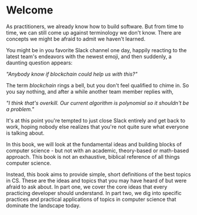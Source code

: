 # Welcome

As practitioners, we already know how to build software.  But from time to time, we
can still come up against terminology we don't know. There are concepts we might
be afraid to admit we haven't learned.  

You might be in you favorite Slack channel one day,
happily reacting to the latest team's endeavors with the newest emoji, and
then suddenly, a daunting question appears:

_"Anybody know if blockchain could help us with this?"_

The term _blockchain_ rings a bell, but you don't feel qualified to chime in.
So you say nothing, and after a while another team member replies with,

_"I think that's overkill.  Our current algorithm is polynomial so
it shouldn't be a problem."_

It's at this point you're tempted to just close Slack entirely and get back to work, hoping
nobody else realizes that you're not quite sure what everyone is talking about.

In this book, we will look at the fundamental ideas and building blocks
of computer science - but not with an academic, theory-based or math-based approach.
This book is not an exhaustive, biblical reference of all things computer science.  

Instead, this book aims to provide simple, short definitions of the best topics in CS.
These are the ideas and topics that you may have heard of but were afraid to ask about.
In part one, we cover the core ideas that every practicing developer should
understand.  In part two, we dig into specific practices and practical applications
of topics in computer science that dominate the landscape today.
